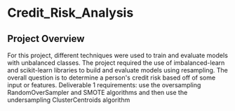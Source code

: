 # Credit_Risk_Analysis

## Project Overview
For this project, different techniques were used to train and evaluate models with unbalanced classes. The project required the use of imbalanced-learn and scikit-learn libraries to build and evaluate models using resampling.  The overall question is to determine a person's credit risk based off of some input or features. 
Deliverable 1 requirements: use the oversampling RandomOverSampler and SMOTE algorithms and then use the undersampling ClusterCentroids algorithm
